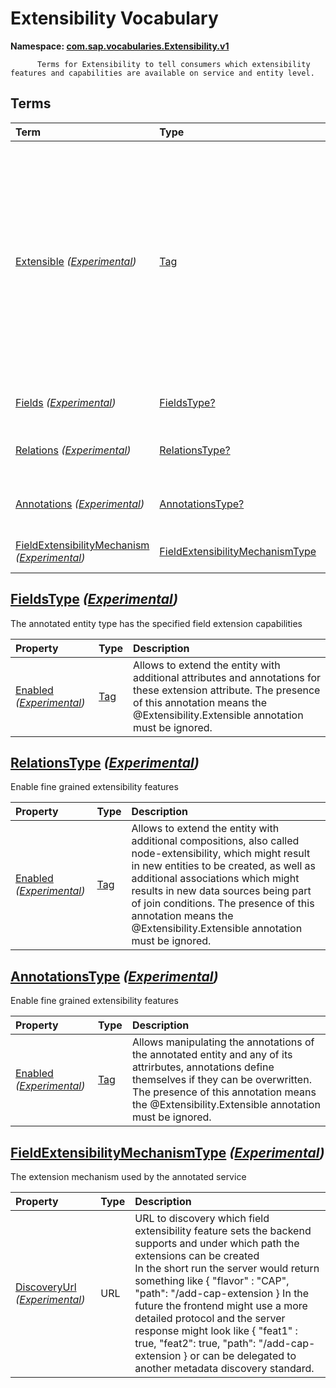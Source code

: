 # Extensibility Vocabulary
**Namespace: [com.sap.vocabularies.Extensibility.v1](Extensibility.xml)**


          Terms for Extensibility to tell consumers which extensibility features and capabilities are available on service and entity level.
        


## Terms

Term|Type|Description
:---|:---|:----------
[Extensible](./Extensibility.xml#L41:~:text=<Term%20Name="-,Extensible,-") *([Experimental](Common.md#Experimental))*|[Tag](https://github.com/oasis-tcs/odata-vocabularies/blob/main/vocabularies/Org.OData.Core.V1.md#Tag)|<a name="Extensible"></a>The annotated entity type allows all extensibility features the server provides. In case the entity is annotated with the more detailed @Extensibility.Fields, @Extensibility.Relations, @Extensibility.Annotations annotation, this annotation should be ignored.<br/> Exposing an entity using this annotation establishes a very broad extensibility contract. Only very limited changes to the entity can be considered compatible so that extensions will survive updates.
[Fields](./Extensibility.xml#L54:~:text=<Term%20Name="-,Fields,-") *([Experimental](Common.md#Experimental))*|[FieldsType?](#FieldsType)|<a name="Fields"></a>The annotated entity type has the specified field extension capabilities
[Relations](./Extensibility.xml#L68:~:text=<Term%20Name="-,Relations,-") *([Experimental](Common.md#Experimental))*|[RelationsType?](#RelationsType)|<a name="Relations"></a>The annotated entity type has the specified relational extension capabilities
[Annotations](./Extensibility.xml#L82:~:text=<Term%20Name="-,Annotations,-") *([Experimental](Common.md#Experimental))*|[AnnotationsType?](#AnnotationsType)|<a name="Annotations"></a>The annotated entity type has the specified annotations extension capabilities
[FieldExtensibilityMechanism](./Extensibility.xml#L96:~:text=<Term%20Name="-,FieldExtensibilityMechanism,-") *([Experimental](Common.md#Experimental))*|[FieldExtensibilityMechanismType](#FieldExtensibilityMechanismType)|<a name="FieldExtensibilityMechanism"></a>The extension mechanism used by the annotated service

## <a name="FieldsType"></a>[FieldsType](./Extensibility.xml#L59:~:text=<ComplexType%20Name="-,FieldsType,-") *([Experimental](Common.md#Experimental))*
The annotated entity type has the specified field extension capabilities

Property|Type|Description
:-------|:---|:----------
[Enabled](./Extensibility.xml#L62:~:text=<ComplexType%20Name="-,FieldsType,-") *([Experimental](Common.md#Experimental))*|[Tag](https://github.com/oasis-tcs/odata-vocabularies/blob/main/vocabularies/Org.OData.Core.V1.md#Tag)|Allows to extend the entity with additional attributes and annotations for these extension attribute. The presence of this annotation means the @Extensibility.Extensible annotation must be ignored.

## <a name="RelationsType"></a>[RelationsType](./Extensibility.xml#L73:~:text=<ComplexType%20Name="-,RelationsType,-") *([Experimental](Common.md#Experimental))*
Enable fine grained extensibility features

Property|Type|Description
:-------|:---|:----------
[Enabled](./Extensibility.xml#L76:~:text=<ComplexType%20Name="-,RelationsType,-") *([Experimental](Common.md#Experimental))*|[Tag](https://github.com/oasis-tcs/odata-vocabularies/blob/main/vocabularies/Org.OData.Core.V1.md#Tag)|Allows to extend the entity with additional compositions, also called node-extensibility, which might result in new entities to be created, as well as additional associations which might results in new data sources being part of join conditions. The presence of this annotation means the @Extensibility.Extensible annotation must be ignored.

## <a name="AnnotationsType"></a>[AnnotationsType](./Extensibility.xml#L87:~:text=<ComplexType%20Name="-,AnnotationsType,-") *([Experimental](Common.md#Experimental))*
Enable fine grained extensibility features

Property|Type|Description
:-------|:---|:----------
[Enabled](./Extensibility.xml#L90:~:text=<ComplexType%20Name="-,AnnotationsType,-") *([Experimental](Common.md#Experimental))*|[Tag](https://github.com/oasis-tcs/odata-vocabularies/blob/main/vocabularies/Org.OData.Core.V1.md#Tag)|Allows manipulating the annotations of the annotated entity and any of its attrirbutes, annotations define themselves if they can be overwritten. The presence of this annotation means the @Extensibility.Extensible annotation must be ignored.

## <a name="FieldExtensibilityMechanismType"></a>[FieldExtensibilityMechanismType](./Extensibility.xml#L101:~:text=<ComplexType%20Name="-,FieldExtensibilityMechanismType,-") *([Experimental](Common.md#Experimental))*
The extension mechanism used by the annotated service

Property|Type|Description
:-------|:---|:----------
[DiscoveryUrl](./Extensibility.xml#L104:~:text=<ComplexType%20Name="-,FieldExtensibilityMechanismType,-") *([Experimental](Common.md#Experimental))*|URL|URL to discovery which field extensibility feature sets the backend supports and under which path the extensions can be created<br>In the short run the server would return something like { "flavor" : "CAP", "path": "/add-cap-extension } In the future the frontend might use a more detailed protocol and the server response might look like { "feat1" : true, "feat2": true, "path": "/add-cap-extension } or can be delegated to another metadata discovery standard.
